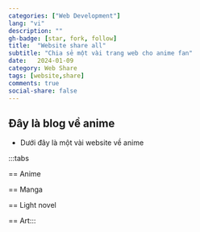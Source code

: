 ```yaml
---
categories: ["Web Development"]
lang: "vi"
description: ""
gh-badge: [star, fork, follow]
title:  "Website share all"
subtitle: "Chia sẻ một vài trang web cho anime fan"
date:   2024-01-09
category: Web Share
tags: [website,share]
comments: true
social-share: false
---
```


## Đây là blog về anime

- Dưới đây là một vài website về anime 

:::tabs

== Anime

== Manga

== Light novel

== Art:::
